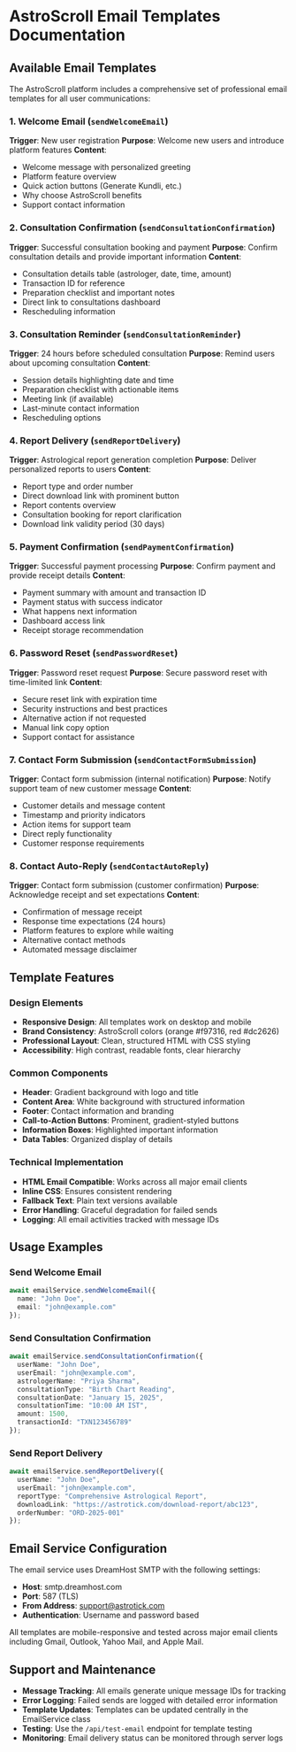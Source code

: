 # AstroScroll Email Templates Documentation

## Available Email Templates

The AstroScroll platform includes a comprehensive set of professional email templates for all user communications:

### 1. Welcome Email (`sendWelcomeEmail`)
**Trigger**: New user registration
**Purpose**: Welcome new users and introduce platform features
**Content**: 
- Welcome message with personalized greeting
- Platform feature overview
- Quick action buttons (Generate Kundli, etc.)
- Why choose AstroScroll benefits
- Support contact information

### 2. Consultation Confirmation (`sendConsultationConfirmation`)
**Trigger**: Successful consultation booking and payment
**Purpose**: Confirm consultation details and provide important information
**Content**:
- Consultation details table (astrologer, date, time, amount)
- Transaction ID for reference
- Preparation checklist and important notes
- Direct link to consultations dashboard
- Rescheduling information

### 3. Consultation Reminder (`sendConsultationReminder`)
**Trigger**: 24 hours before scheduled consultation
**Purpose**: Remind users about upcoming consultation
**Content**:
- Session details highlighting date and time
- Preparation checklist with actionable items
- Meeting link (if available)
- Last-minute contact information
- Rescheduling options

### 4. Report Delivery (`sendReportDelivery`)
**Trigger**: Astrological report generation completion
**Purpose**: Deliver personalized reports to users
**Content**:
- Report type and order number
- Direct download link with prominent button
- Report contents overview
- Consultation booking for report clarification
- Download link validity period (30 days)

### 5. Payment Confirmation (`sendPaymentConfirmation`)
**Trigger**: Successful payment processing
**Purpose**: Confirm payment and provide receipt details
**Content**:
- Payment summary with amount and transaction ID
- Payment status with success indicator
- What happens next information
- Dashboard access link
- Receipt storage recommendation

### 6. Password Reset (`sendPasswordReset`)
**Trigger**: Password reset request
**Purpose**: Secure password reset with time-limited link
**Content**:
- Secure reset link with expiration time
- Security instructions and best practices
- Alternative action if not requested
- Manual link copy option
- Support contact for assistance

### 7. Contact Form Submission (`sendContactFormSubmission`)
**Trigger**: Contact form submission (internal notification)
**Purpose**: Notify support team of new customer message
**Content**:
- Customer details and message content
- Timestamp and priority indicators
- Action items for support team
- Direct reply functionality
- Customer response requirements

### 8. Contact Auto-Reply (`sendContactAutoReply`)
**Trigger**: Contact form submission (customer confirmation)
**Purpose**: Acknowledge receipt and set expectations
**Content**:
- Confirmation of message receipt
- Response time expectations (24 hours)
- Platform features to explore while waiting
- Alternative contact methods
- Automated message disclaimer

## Template Features

### Design Elements
- **Responsive Design**: All templates work on desktop and mobile
- **Brand Consistency**: AstroScroll colors (orange #f97316, red #dc2626)
- **Professional Layout**: Clean, structured HTML with CSS styling
- **Accessibility**: High contrast, readable fonts, clear hierarchy

### Common Components
- **Header**: Gradient background with logo and title
- **Content Area**: White background with structured information
- **Footer**: Contact information and branding
- **Call-to-Action Buttons**: Prominent, gradient-styled buttons
- **Information Boxes**: Highlighted important information
- **Data Tables**: Organized display of details

### Technical Implementation
- **HTML Email Compatible**: Works across all major email clients
- **Inline CSS**: Ensures consistent rendering
- **Fallback Text**: Plain text versions available
- **Error Handling**: Graceful degradation for failed sends
- **Logging**: All email activities tracked with message IDs

## Usage Examples

### Send Welcome Email
```typescript
await emailService.sendWelcomeEmail({
  name: "John Doe",
  email: "john@example.com"
});
```

### Send Consultation Confirmation
```typescript
await emailService.sendConsultationConfirmation({
  userName: "John Doe",
  userEmail: "john@example.com",
  astrologerName: "Priya Sharma",
  consultationType: "Birth Chart Reading",
  consultationDate: "January 15, 2025",
  consultationTime: "10:00 AM IST",
  amount: 1500,
  transactionId: "TXN123456789"
});
```

### Send Report Delivery
```typescript
await emailService.sendReportDelivery({
  userName: "John Doe",
  userEmail: "john@example.com",
  reportType: "Comprehensive Astrological Report",
  downloadLink: "https://astrotick.com/download-report/abc123",
  orderNumber: "ORD-2025-001"
});
```

## Email Service Configuration

The email service uses DreamHost SMTP with the following settings:
- **Host**: smtp.dreamhost.com
- **Port**: 587 (TLS)
- **From Address**: support@astrotick.com
- **Authentication**: Username and password based

All templates are mobile-responsive and tested across major email clients including Gmail, Outlook, Yahoo Mail, and Apple Mail.

## Support and Maintenance

- **Message Tracking**: All emails generate unique message IDs for tracking
- **Error Logging**: Failed sends are logged with detailed error information
- **Template Updates**: Templates can be updated centrally in the EmailService class
- **Testing**: Use the `/api/test-email` endpoint for template testing
- **Monitoring**: Email delivery status can be monitored through server logs